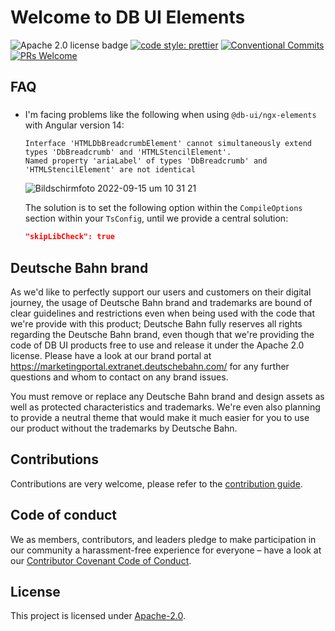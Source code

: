 # Welcome to DB UI Elements

![Apache 2.0 license badge](https://img.shields.io/badge/License-Apache_2.0-blue.svg)
[![code style: prettier](https://img.shields.io/badge/code_style-prettier-ff69b4.svg?style=flat-square)](https://github.com/prettier/prettier)
[![Conventional Commits](https://img.shields.io/badge/Conventional%20Commits-1.0.0-yellow.svg)](https://conventionalcommits.org)
[![PRs Welcome](https://img.shields.io/badge/PRs-welcome-brightgreen.svg?style=flat-square)](https://makeapullrequest.com)

## FAQ

### 

- I'm facing problems like the following when using `@db-ui/ngx-elements` with Angular version 14:
  ```
  Interface 'HTMLDbBreadcrumbElement' cannot simultaneously extend types 'DbBreadcrumb' and 'HTMLStencilElement'.
  Named property 'ariaLabel' of types 'DbBreadcrumb' and 'HTMLStencilElement' are not identical
  ```

  ![Bildschirmfoto 2022-09-15 um 10 31 21](https://user-images.githubusercontent.com/2963522/190355655-429251e6-0048-4c66-aebc-c6e45268768f.png)

  The solution is to set the following option within the `CompileOptions` section within your `TsConfig`, until we provide a central solution:
  ```JSON
  "skipLibCheck": true
  ```

## Deutsche Bahn brand

As we'd like to perfectly support our users and customers on their digital journey, the usage of Deutsche Bahn brand and trademarks are bound of clear guidelines and restrictions even when being used with the code that we're provide with this product; Deutsche Bahn fully reserves all rights regarding the Deutsche Bahn brand, even though that we're providing the code of DB UI products free to use and release it under the Apache 2.0 license.
Please have a look at our brand portal at <https://marketingportal.extranet.deutschebahn.com/> for any further questions and whom to contact on any brand issues.

You must remove or replace any Deutsche Bahn brand and design assets as well as protected characteristics and trademarks. We're even also planning to provide a neutral theme that would make it much easier for you to use our product without the trademarks by Deutsche Bahn.

## Contributions

Contributions are very welcome, please refer to the [contribution guide](https://github.com/db-ui/elements/blob/main/CONTRIBUTING.md).

## Code of conduct

We as members, contributors, and leaders pledge to make participation in our
community a harassment-free experience for everyone – have a look at our [Contributor Covenant Code of Conduct](https://github.com/db-ui/elements/blob/main/CODE-OF-CONDUCT.md).

## License

This project is licensed under [Apache-2.0](LICENSE).
